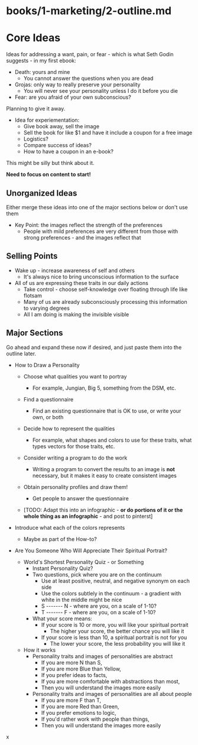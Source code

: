 
# books/1-marketing/2-outline.md

# Core Ideas

Ideas for addressing a want, pain, or fear - which is what Seth Godin suggests - in my first ebook:

- Death: yours and mine
  - You cannot answer the questions when you are dead
- Grojas: only way to really preserve your personality
  - You will never see your personality unless I do it before you die
- Fear: are you afraid of your own subconscious?

Planning to give it away.

- Idea for experiementation:
  - Give book away, sell the image
  - Sell the book for like $1 and have it include a coupon for a free image
  - Logistics?
  - Compare success of ideas?
  - How to have a coupon in an e-book?

This might be silly but think about it.

**Need to focus on content to start!**

## Unorganized Ideas

Either merge these ideas into one of the major sections below or don't use them

- Key Point: the images reflect the strength of the preferences
  - People with mild preferences are very different from those with strong preferences - and the images reflect that

## Selling Points

- Wake up - increase awareness of self and others
  - It's always nice to bring unconscious information to the surface
- All of us are expressing these traits in our daily actions
  - Take control - choose self-knowledge over floating through life like flotsam
  - Many of us are already subconsciously processing this information to varying degrees
  - All I am doing is making the invisible visible



## Major Sections

Go ahead and expand these now if desired, and just paste them into the outline later.

- How to Draw a Personality
  - Choose what qualities you want to portray
    - For example, Jungian, Big 5, something from the DSM, etc.
  - Find a questionnaire
    - Find an existing questionnaire that is OK to use, or write your own, or both
  - Decide how to represent the qualities
    - For example, what shapes and colors to use for these traits, what types vectors for those traits, etc.
  - Consider writing a program to do the work
    - Writing a program to convert the results to an image is **not** necessary, but it makes it easy to create consistent images
  - Obtain personality profiles and draw them!
    - Get people to answer the questionnaire

  - [TODO: Adapt this into an infographic - **or do portions of it or the whole thing as an infographic** - and post to pinterst]

- Introduce what each of the colors represents
  - Maybe as part of the How-to?


- Are You Someone Who Will Appreciate Their Spiritual Portrait?
  - World's Shortest Personality Quiz - or Something
    - Instant Personality Quiz?
    - Two questions, pick where you are on the continuum
      - Use at least positive, neutral, and negative synonym on each side
      - Use the colors subtlely in the continuum - a gradient with white in the middle might be nice
      - S ------- N - where are you, on a scale of 1-10?
      - T ------- F - where are you, on a scale of 1-10?
    - What your score means:
      - If your score is 10 or more, you will like your spiritual portrait
        - The higher your score, the better chance you will like it
      - If your score is less than 10, a spiritual portrait is not for you
        - The lower your score, the less probability you will like it
   - How it works
     - Personality traits and images of personalities are abstract
       - If you are more N than S,
       - If you are more Blue than Yellow,
       - If you prefer ideas to facts,
       - If you are more comfortable with abstractions than most,
       - Then you will understand the images more easily
     - Personality traits and images of personalities are all about people
       - If you are more F than T,
       - If you are more Red than Green,
       - If you prefer emotions to logic,
       - If you'd rather work with people than things,
       - Then you will understand the images more easily



















x
